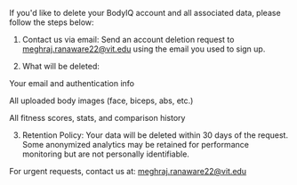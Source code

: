 If you'd like to delete your BodyIQ account and all associated data, please follow the steps below:

1. Contact us via email:
Send an account deletion request to meghraj.ranaware22@vit.edu using the email you used to sign up.

2. What will be deleted:

Your email and authentication info

All uploaded body images (face, biceps, abs, etc.)

All fitness scores, stats, and comparison history

3. Retention Policy:
Your data will be deleted within 30 days of the request.
Some anonymized analytics may be retained for performance monitoring but are not personally identifiable.

For urgent requests, contact us at: meghraj.ranaware22@vit.edu
